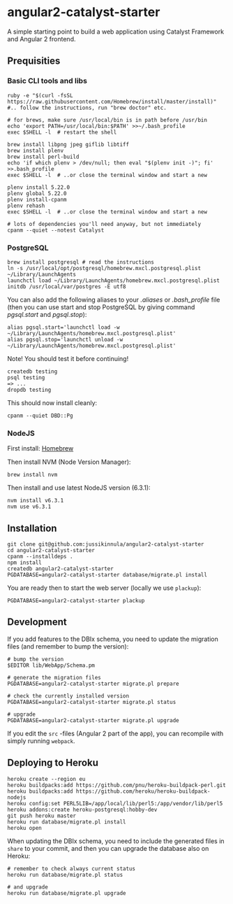 # angular2-catalyst-starter

A simple starting point to build a web application using Catalyst Framework and Angular 2 frontend.

## Prequisities

### Basic CLI tools and libs

```
ruby -e "$(curl -fsSL https://raw.githubusercontent.com/Homebrew/install/master/install)"
#.. follow the instructions, run "brew doctor" etc.

# for brews, make sure /usr/local/bin is in path before /usr/bin
echo 'export PATH=/usr/local/bin:$PATH' >>~/.bash_profile
exec $SHELL -l  # restart the shell

brew install libpng jpeg giflib libtiff
brew install plenv
brew install perl-build
echo 'if which plenv > /dev/null; then eval "$(plenv init -)"; fi' >>.bash_profile
exec $SHELL -l  # ..or close the terminal window and start a new

plenv install 5.22.0
plenv global 5.22.0
plenv install-cpanm
plenv rehash
exec $SHELL -l  # ..or close the terminal window and start a new

# lots of dependencies you'll need anyway, but not immediately
cpanm --quiet --notest Catalyst
```

### PostgreSQL

```
brew install postgresql # read the instructions
ln -s /usr/local/opt/postgresql/homebrew.mxcl.postgresql.plist ~/Library/LaunchAgents
launchctl load ~/Library/LaunchAgents/homebrew.mxcl.postgresql.plist
initdb /usr/local/var/postgres -E utf8
```

You can also add the following aliases to your *.aliases* or *.bash_profile* file (then you can use start and stop PostgreSQL by giving command *pgsql.start* and *pgsql.stop*):

```
alias pgsql.start='launchctl load -w ~/Library/LaunchAgents/homebrew.mxcl.postgresql.plist'
alias pgsql.stop='launchctl unload -w ~/Library/LaunchAgents/homebrew.mxcl.postgresql.plist'
```

Note! You should test it before continuing!

```
createdb testing
psql testing
=> ...
dropdb testing
```

This should now install cleanly:

```
cpanm --quiet DBD::Pg
```

### NodeJS

First install: [Homebrew](http://brew.sh/)

Then install NVM (Node Version Manager):

```
brew install nvm
```

Then install and use latest NodeJS version (6.3.1):

```
nvm install v6.3.1
nvm use v6.3.1
```

## Installation

```
git clone git@github.com:jussikinnula/angular2-catalyst-starter
cd angular2-catalyst-starter
cpanm --installdeps .
npm install
createdb angular2-catalyst-starter
PGDATABASE=angular2-catalyst-starter database/migrate.pl install
```

You are ready then to start the web server (locally we use `plackup`):

```
PGDATABASE=angular2-catalyst-starter plackup
```

## Development

If you add features to the DBIx schema, you need to update the migration files (and remember to bump the version):

```
# bump the version
$EDITOR lib/WebApp/Schema.pm

# generate the migration files
PGDATABASE=angular2-catalyst-starter migrate.pl prepare

# check the currently installed version
PGDATABASE=angular2-catalyst-starter migrate.pl status

# upgrade
PGDATABASE=angular2-catalyst-starter migrate.pl upgrade
```

If you edit the `src` -files (Angular 2 part of the app), you can recompile with simply running `webpack`.

## Deploying to Heroku

```
heroku create --region eu
heroku buildpacks:add https://github.com/pnu/heroku-buildpack-perl.git
heroku buildpacks:add https://github.com/heroku/heroku-buildpack-nodejs
heroku config:set PERL5LIB=/app/local/lib/perl5:/app/vendor/lib/perl5
heroku addons:create heroku-postgresql:hobby-dev
git push heroku master
heroku run database/migrate.pl install
heroku open
```

When updating the DBIx schema, you need to include the generated files in `share` to your commit, and then you can upgrade the database also on Heroku:

```
# remember to check always current status
heroku run database/migrate.pl status

# and upgrade
heroku run database/migrate.pl upgrade
```